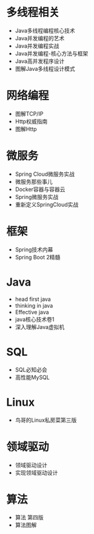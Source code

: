 # 多线程相关
- Java多线程编程核心技术
- Java并发编程的艺术
- Java并发编程实战
- Java并发编程-核心方法与框架
- Java高并发程序设计
- 图解Java多线程设计模式
# 网络编程
- 图解TCP/IP
- Http权威指南
- 图解Http
# 微服务
- Spring Cloud微服务实战
- 微服务那些事儿 
- Docker容器与容器云
- Spring微服务实战
- 重新定义SpringCloud实战
# 框架
- Spring技术内幕
- Spring Boot 2精髓
# Java
- head first java
- thinking in java
- Effective java
- java核心技术卷1
- 深入理解Java虚拟机
# SQL
- SQL必知必会
- 高性能MySQL
# Linux
- 鸟哥的Linux私房菜第三版
# 领域驱动
- 领域驱动设计
- 实现领域驱动设计
# 算法
- 算法 第四版
- 算法图解
































